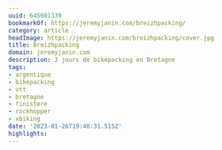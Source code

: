 ```yaml
---
uuid: 645601339
bookmarkOf: https://jeremyjanin.com/breizhpacking/
category: article
headImage: https://jeremyjanin.com/breizhpacking/cover.jpg
title: Breizhpacking
domain: jeremyjanin.com
description: 3 jours de bikepacking en Bretagne
tags:
- argentique
- bikepacking
- vtt
- bretagne
- finistere
- rockhopper
- xbiking
date: '2023-01-26T19:48:31.515Z'
highlights: 
---
```



